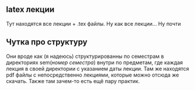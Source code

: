 ## latex лекции
Тут находятся все лекции + .tex файлы. Ну как все лекции... Ну почти

## Чутка про структуру
Они вроде как (я надеюсь) структурированны по семестрам в директориях sem(_номер семестра_) внутри
по предметам, где каждая лекция в своей директории с указанием даты лекции.
Там же находятся pdf файлы с непосредственно лекциями, которые можно отсюда же 
скачать.
Также там зачем-то есть ещё пару практик.
